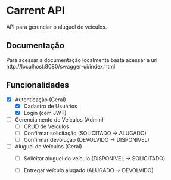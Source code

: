 # Carrent API

API para gerenciar o aluguel de veículos.

## Documentação

Para acessar a documentação localmente basta acessar a url http://localhost:8080/swagger-ui/index.html

## Funcionalidades

- [x] Autenticação (Geral)
  - [x] Cadastro de Usuários
  - [x] Login (com JWT)

- [ ] Gerenciamento de Veículos (Admin)
    - [ ] CRUD de Veículos
    - [ ] Confirmar solicitação (SOLICITADO -> ALUGADO)
    - [ ] Confirmar devolução (DEVOLVIDO -> DISPONIVEL)

- [ ] Aluguel de Veículos (Geral)
  - [ ] Solicitar aluguel do veículo (DISPONIVEL -> SOLICITADO)
  - [ ] Entregar veículo alugado (ALUGADO -> DEVOLVIDO)
  
